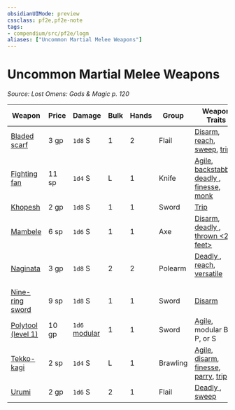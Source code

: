 ```yaml
---
obsidianUIMode: preview
cssclass: pf2e,pf2e-note
tags:
- compendium/src/pf2e/logm
aliases: ["Uncommon Martial Melee Weapons"]
---
```

# Uncommon Martial Melee Weapons  
*Source: Lost Omens: Gods & Magic p. 120*  

| Weapon | Price | Damage | Bulk | Hands | Group | Weapon Traits |
|--------|-------|--------|------|-------|-------|---------------|
| [Bladed scarf](../../compendium/equipment/items/bladed-scarf-logm.md) | 3 gp | `1d8` S | 1 | 2 | Flail | [Disarm](../traits/disarm.md), [reach](../traits/reach.md), [sweep](../traits/sweep.md), [trip](../traits/trip.md) |
| [Fighting fan](../../compendium/equipment/items/fighting-fan-logm.md) | 11 sp | `1d4` S | L | 1 | Knife | [Agile](../traits/agile.md), [backstabber](../traits/backstabber.md), [deadly <d6>](../traits/deadly.md), [finesse](../traits/finesse.md), [monk](../traits/monk.md) |
| [Khopesh](../../compendium/equipment/items/khopesh-logm.md) | 2 gp | `1d8` S | 1 | 1 | Sword | [Trip](../traits/trip.md) |
| [Mambele](../../compendium/equipment/items/mambele-logm.md) | 6 sp | `1d6` S | 1 | 1 | Axe | [Disarm](../traits/disarm.md), [deadly <d8>](../traits/deadly.md), [thrown <20 feet>](../traits/thrown.md) |
| [Naginata](../../compendium/equipment/items/naginata-logm.md) | 3 gp | `1d8` S | 2 | 2 | Polearm | [Deadly <d8>](../traits/deadly.md), [reach](../traits/reach.md), [versatile <P>](../traits/versatile.md) |
| [Nine-ring sword](../../compendium/equipment/items/nine-ring-sword-logm.md) | 9 sp | `1d8` S | 1 | 1 | Sword | [Disarm](../traits/disarm.md) |
| [Polytool (level 1)](../../compendium/equipment/items/polytool-logm.md) | 10 gp | `1d6` [modular](../traits/modular-logm.md) | 1 | 1 | Sword | [Agile](../traits/agile.md), modular B, P, or S |
| [Tekko-kagi](../../compendium/equipment/items/tekko-kagi-logm.md) | 2 sp | `1d4` S | L | 1 | Brawling | [Agile](../traits/agile.md), [disarm](../traits/disarm.md), [finesse](../traits/finesse.md), [parry](../traits/parry.md), [trip](../traits/trip.md) |
| [Urumi](../../compendium/equipment/items/urumi-logm.md) | 2 gp | `1d6` S | 2 | 1 | Flail | [Deadly <d10>](../traits/deadly.md), [sweep](../traits/sweep.md) |